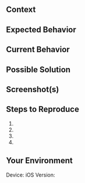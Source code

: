 <!--- Be sure to add a descriptive title above! -->

## Context
<!--- How has this issue affected you? What are you trying to accomplish? Providing context helps us come up with a solution that is most useful in the real world. -->

## Expected Behavior
<!--- If you're describing a bug, tell us what should happen. If you're suggesting a change/improvement, tell us how it should work. -->

## Current Behavior
<!--- If describing a bug, tell us what happens instead of the expected behavior. If suggesting a change/improvement, explain the difference from current behavior -->

## Possible Solution
<!--- Not obligatory, but suggest a fix/reason for the bug, or ideas how to implement the addition or change -->

## Screenshot(s)
<!--- (if applicable--you can delete otherwise) -->

## Steps to Reproduce
<!--- (for bugs only--you can delete if otherwise) -->
<!--- Provide a link to a live example, or an unambiguous set of steps to reproduce this bug. Include code to reproduce, if relevant. -->
1.
2.
3.
4.

## Your Environment
<!--- (for bugs only--you can delete if otherwise) -->
<!--- Include as many relevant details about the environment you experienced the bug in. Put an `x` in the boxes that apply -->

Device:
iOS Version:
<!--- If other, please add -->
